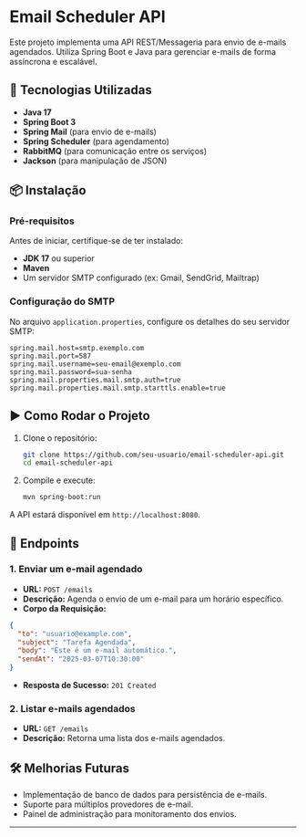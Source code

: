 # Email Scheduler API

Este projeto implementa uma API REST/Messageria para envio de e-mails agendados. Utiliza Spring Boot e Java para gerenciar e-mails de forma assíncrona e escalável.

## 🚀 Tecnologias Utilizadas

- **Java 17**
- **Spring Boot 3**
- **Spring Mail** (para envio de e-mails)
- **Spring Scheduler** (para agendamento)
- **RabbitMQ** (para comunicação entre os serviços)
- **Jackson** (para manipulação de JSON)

## 📦 Instalação

### Pré-requisitos

Antes de iniciar, certifique-se de ter instalado:

- **JDK 17** ou superior
- **Maven**
- Um servidor SMTP configurado (ex: Gmail, SendGrid, Mailtrap)

### Configuração do SMTP

No arquivo `application.properties`, configure os detalhes do seu servidor SMTP:

```properties
spring.mail.host=smtp.exemplo.com
spring.mail.port=587
spring.mail.username=seu-email@exemplo.com
spring.mail.password=sua-senha
spring.mail.properties.mail.smtp.auth=true
spring.mail.properties.mail.smtp.starttls.enable=true
```


## ▶️ Como Rodar o Projeto

1. Clone o repositório:
   ```sh
   git clone https://github.com/seu-usuario/email-scheduler-api.git
   cd email-scheduler-api
   ```
2. Compile e execute:
   ```sh
   mvn spring-boot:run
   ```

A API estará disponível em `http://localhost:8080`.

## 📌 Endpoints

### 1. Enviar um e-mail agendado

- **URL:** `POST /emails`
- **Descrição:** Agenda o envio de um e-mail para um horário específico.
- **Corpo da Requisição:**

```json
{
  "to": "usuario@example.com",
  "subject": "Tarefa Agendada",
  "body": "Este é um e-mail automático.",
  "sendAt": "2025-03-07T10:30:00"
}
```

- **Resposta de Sucesso:** `201 Created`

### 2. Listar e-mails agendados

- **URL:** `GET /emails`
- **Descrição:** Retorna uma lista dos e-mails agendados.

## 🛠️ Melhorias Futuras

- Implementação de banco de dados para persistência de e-mails.
- Suporte para múltiplos provedores de e-mail.
- Painel de administração para monitoramento dos envios.


---

